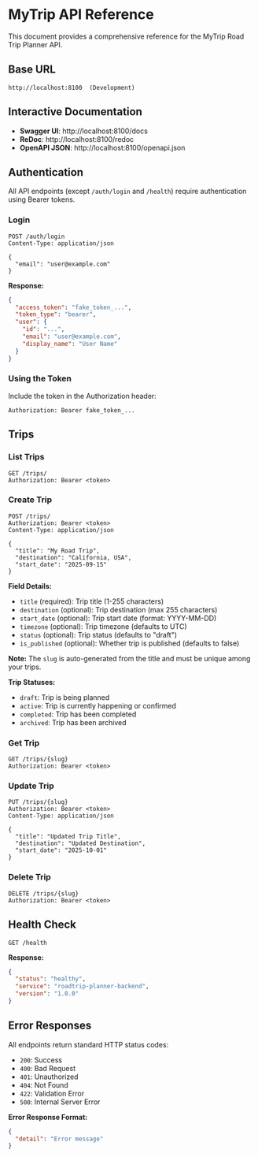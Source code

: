 # MyTrip API Reference

This document provides a comprehensive reference for the MyTrip Road Trip Planner API.

## Base URL

```
http://localhost:8100  (Development)
```

## Interactive Documentation

- **Swagger UI**: http://localhost:8100/docs
- **ReDoc**: http://localhost:8100/redoc
- **OpenAPI JSON**: http://localhost:8100/openapi.json

## Authentication

All API endpoints (except `/auth/login` and `/health`) require authentication using Bearer tokens.

### Login

```http
POST /auth/login
Content-Type: application/json

{
  "email": "user@example.com"
}
```

**Response:**
```json
{
  "access_token": "fake_token_...",
  "token_type": "bearer",
  "user": {
    "id": "...",
    "email": "user@example.com",
    "display_name": "User Name"
  }
}
```

### Using the Token

Include the token in the Authorization header:

```http
Authorization: Bearer fake_token_...
```

## Trips

### List Trips

```http
GET /trips/
Authorization: Bearer <token>
```

### Create Trip

```http
POST /trips/
Authorization: Bearer <token>
Content-Type: application/json

{
  "title": "My Road Trip",
  "destination": "California, USA",
  "start_date": "2025-09-15"
}
```

**Field Details:**
- `title` (required): Trip title (1-255 characters)
- `destination` (optional): Trip destination (max 255 characters)
- `start_date` (optional): Trip start date (format: YYYY-MM-DD)
- `timezone` (optional): Trip timezone (defaults to UTC)
- `status` (optional): Trip status (defaults to "draft")
- `is_published` (optional): Whether trip is published (defaults to false)

**Note:** The `slug` is auto-generated from the title and must be unique among your trips.

**Trip Statuses:**
- `draft`: Trip is being planned
- `active`: Trip is currently happening or confirmed
- `completed`: Trip has been completed
- `archived`: Trip has been archived

### Get Trip

```http
GET /trips/{slug}
Authorization: Bearer <token>
```

### Update Trip

```http
PUT /trips/{slug}
Authorization: Bearer <token>
Content-Type: application/json

{
  "title": "Updated Trip Title",
  "destination": "Updated Destination",
  "start_date": "2025-10-01"
}
```

### Delete Trip

```http
DELETE /trips/{slug}
Authorization: Bearer <token>
```

## Health Check

```http
GET /health
```

**Response:**
```json
{
  "status": "healthy",
  "service": "roadtrip-planner-backend",
  "version": "1.0.0"
}
```

## Error Responses

All endpoints return standard HTTP status codes:

- `200`: Success
- `400`: Bad Request
- `401`: Unauthorized
- `404`: Not Found
- `422`: Validation Error
- `500`: Internal Server Error

**Error Response Format:**
```json
{
  "detail": "Error message"
}
```
